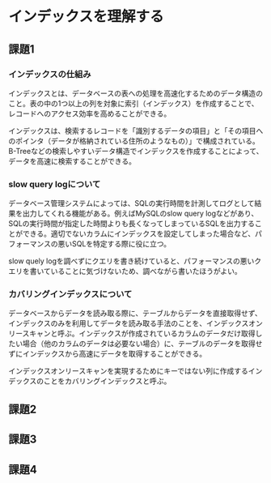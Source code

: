 # インデックスを理解する

## 課題1

### インデックスの仕組み

インデックスとは、データベースの表への処理を高速化するためのデータ構造のこと。表の中の1つ以上の列を対象に索引（インデックス）を作成することで、レコードへのアクセス効率を高めることができる。

インデックスは、検索するレコードを「識別するデータの項目」と「その項目へのポインタ（データが格納されている住所のようなもの）」で構成されている。B-Treeなどの検索しやすいデータ構造でインデックスを作成することによって、データを高速に検索することができる。

### slow query logについて

データベース管理システムによっては、SQLの実行時間を計測してログとして結果を出力してくれる機能がある。例えばMySQLのslow query logなどがあり、SQLの実行時間が指定した時間よりも長くなってしまっているSQLを出力することができる。適切でないカラムにインデックスを設定してしまった場合など、パフォーマンスの悪いSQLを特定する際に役に立つ。

slow quely logを調べずにクエリを書き続けていると、パフォーマンスの悪いクエリを書いていることに気づけないため、調べながら書いたほうがよい。

### カバリングインデックスについて

データベースからデータを読み取る際に、テーブルからデータを直接取得せず、インデックスのみを利用してデータを読み取る手法のことを、インデックスオンリースキャンと呼ぶ。インデックスが作成されているカラムのデータだけ取得したい場合（他のカラムのデータは必要ない場合）に、テーブルのデータを取得せずにインデックスから高速にデータを取得することができる。

インデックスオンリースキャンを実現するためにキーではない列に作成するインデックスのことをカバリングインデックスと呼ぶ。

## 課題2

## 課題3

## 課題4
